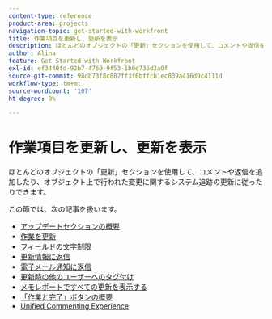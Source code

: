 ```yaml
---
content-type: reference
product-area: projects
navigation-topic: get-started-with-workfront
title: 作業項目を更新し、更新を表示
description: ほとんどのオブジェクトの「更新」セクションを使用して、コメントや返信を追加したり、オブジェクト上で行われた変更に関するシステム追跡の更新に従ったりできます。
author: Alina
feature: Get Started with Workfront
exl-id: ef3440fd-92b7-4760-9f53-1b0e736d3a0f
source-git-commit: 98db73f8c807ff3f6bffcb1ec839a416d9c4111d
workflow-type: tm+mt
source-wordcount: '107'
ht-degree: 0%

---
```


# 作業項目を更新し、更新を表示

ほとんどのオブジェクトの「更新」セクションを使用して、コメントや返信を追加したり、オブジェクト上で行われた変更に関するシステム追跡の更新に従ったりできます。

この節では、次の記事を扱います。

* [アップデートセクションの概要](../../workfront-basics/updating-work-items-and-viewing-updates/updates-tab-overview.md)
* [作業を更新](../../workfront-basics/updating-work-items-and-viewing-updates/update-work.md)
* [フィールドの文字制限](../../workfront-basics/updating-work-items-and-viewing-updates/character-limits-in-fields.md)
* [更新情報に返信](../../workfront-basics/updating-work-items-and-viewing-updates/reply-to-updates.md)
* [電子メール通知に返信](../../workfront-basics/updating-work-items-and-viewing-updates/reply-to-email-notifications.md)
* [更新時の他のユーザーへのタグ付け](../../workfront-basics/updating-work-items-and-viewing-updates/tag-others-on-updates.md)
* [メモレポートですべての更新を表示する](../../workfront-basics/updating-work-items-and-viewing-updates/view-all-updates-in-a-report.md)
* [「作業と完了」ボタンの概要](../../workfront-basics/updating-work-items-and-viewing-updates/work-on-it-and-done-buttons-accept-complete-work.md)
* [Unified Commenting Experience](../../workfront-basics/updating-work-items-and-viewing-updates/unified-commenting-experience.md)
